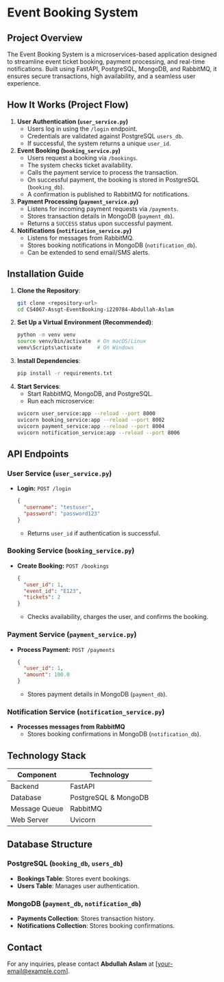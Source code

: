 # Event Booking System
## Project Overview
The Event Booking System is a microservices-based application designed to streamline event ticket booking, payment processing, and real-time notifications. Built using FastAPI, PostgreSQL, MongoDB, and RabbitMQ, it ensures secure transactions, high availability, and a seamless user experience.
## How It Works (Project Flow)
1. **User Authentication (`user_service.py`)**  
   - Users log in using the `/login` endpoint.  
   - Credentials are validated against PostgreSQL `users_db`.  
   - If successful, the system returns a unique `user_id`.
2. **Event Booking (`booking_service.py`)**  
   - Users request a booking via `/bookings`.  
   - The system checks ticket availability.  
   - Calls the payment service to process the transaction.  
   - On successful payment, the booking is stored in PostgreSQL (`booking_db`).  
   - A confirmation is published to RabbitMQ for notifications.  
3. **Payment Processing (`payment_service.py`)**  
   - Listens for incoming payment requests via `/payments`.  
   - Stores transaction details in MongoDB (`payment_db`).  
   - Returns a `SUCCESS` status upon successful payment.  
4. **Notifications (`notification_service.py`)**  
   - Listens for messages from RabbitMQ.  
   - Stores booking notifications in MongoDB (`notification_db`).  
   - Can be extended to send email/SMS alerts.  
## Installation Guide
1. **Clone the Repository**:
   ```bash
   git clone <repository-url>
   cd CS4067-Assgt-EventBooking-i220784-Abdullah-Aslam
   ```
2. **Set Up a Virtual Environment (Recommended)**:
   ```bash
   python -m venv venv
   source venv/bin/activate  # On macOS/Linux
   venv\Scripts\activate     # On Windows
   ```
3. **Install Dependencies**:
   ```bash
   pip install -r requirements.txt
   ```
4. **Start Services**:
   - Start RabbitMQ, MongoDB, and PostgreSQL.  
   - Run each microservice:  
   ```bash
   uvicorn user_service:app --reload --port 8000
   uvicorn booking_service:app --reload --port 8002
   uvicorn payment_service:app --reload --port 8004
   uvicorn notification_service:app --reload --port 8006
   ```
## API Endpoints
### User Service (`user_service.py`)
- **Login:** `POST /login`
  ```json
  {
    "username": "testuser",
    "password": "password123"
  }
  ```
  - Returns `user_id` if authentication is successful.
### Booking Service (`booking_service.py`)
- **Create Booking:** `POST /bookings`
  ```json
  {
    "user_id": 1,
    "event_id": "E123",
    "tickets": 2
  }
  ```
  - Checks availability, charges the user, and confirms the booking.
### Payment Service (`payment_service.py`)
- **Process Payment:** `POST /payments`
  ```json
  {
    "user_id": 1,
    "amount": 100.0
  }
  ```
  - Stores payment details in MongoDB (`payment_db`).
### Notification Service (`notification_service.py`)
- **Processes messages from RabbitMQ**  
  - Stores booking confirmations in MongoDB (`notification_db`).
## Technology Stack
| Component           | Technology  |
|--------------------|------------|
| Backend           | FastAPI    |
| Database         | PostgreSQL & MongoDB |
| Message Queue    | RabbitMQ   |
| Web Server       | Uvicorn    |
## Database Structure
### PostgreSQL (`booking_db`, `users_db`)
- **Bookings Table**: Stores event bookings.
- **Users Table**: Manages user authentication.
### MongoDB (`payment_db`, `notification_db`)
- **Payments Collection**: Stores transaction history.
- **Notifications Collection**: Stores booking confirmations.
## Contact
For any inquiries, please contact **Abdullah Aslam** at [your-email@example.com].


